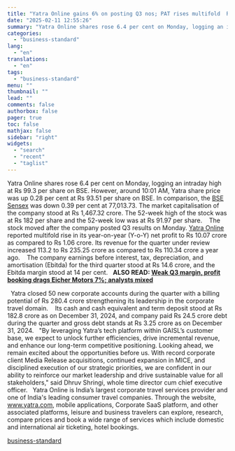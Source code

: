 ```yaml
---
title: "Yatra Online gains 6% on posting Q3 nos; PAT rises multifold  Rev up 113%"
date: "2025-02-11 12:55:26"
summary: "Yatra Online shares rose 6.4 per cent on Monday, logging an intraday high at Rs 99.3 per share on BSE. However, around 10:01 AM, Yatra share price was up 0.28 per cent at Rs 93.51 per share on BSE. In comparison, the BSE Sensex was down 0.39 per cent at..."
categories:
  - "business-standard"
lang:
  - "en"
translations:
  - "en"
tags:
  - "business-standard"
menu: ""
thumbnail: ""
lead: ""
comments: false
authorbox: false
pager: true
toc: false
mathjax: false
sidebar: "right"
widgets:
  - "search"
  - "recent"
  - "taglist"
---
```


Yatra Online shares rose 6.4 per cent on Monday, logging an intraday high at Rs 99.3 per share on BSE. However, around 10:01 AM, Yatra share price was up 0.28 per cent at Rs 93.51 per share on BSE. In comparison, the [BSE Sensex](https://www.business-standard.com/markets/sp-bse-sensex-share-price-20558.html) was down 0.39 per cent at 77,013.73. The market capitalisation of the company stood at Rs 1,467.32 crore. The 52-week high of the stock was at Rs 182 per share and the 52-week low was at Rs 91.97 per share. 
 
The stock moved after the company posted Q3 results on Monday. [Yatra Online](https://www.business-standard.com/markets/yatra-online-ltd-share-price-68113.html) reported multifold rise in its year-on-year (Y-o-Y) net profit to Rs 10.07 crore as compared to Rs 1.06 crore. Its revenue for the quarter under review increased 113.2 to Rs 235.25 crore as compared to Rs 110.34 crore a year ago. 
 
The company earnings before interest, tax, depreciation, and amortisation (Ebitda) for the third quarter stood at Rs 14.6 crore, and the Ebitda margin stood at 14 per cent.  
**ALSO READ: [Weak Q3 margin, profit booking drags Eicher Motors 7%; analysts mixed](https://www.business-standard.com/markets/news/weak-q3-margin-profit-booking-drags-eicher-motors-7-analysts-mixed-125021100484_1.html)**

 
Yatra closed 50 new corporate accounts during the quarter with a billing potential of Rs 280.4 crore strengthening its leadership in the corporate travel domain. 
 
Its cash and cash equivalent and term deposit stood at Rs 182.8 crore as on December 31, 2024, and company paid Rs 24.5 crore debt during the quarter and gross debt stands at Rs 3.25 crore as on December 31, 2024.
 
"By leveraging Yatra’s tech platform within GAISL’s customer base, we expect to unlock further efficiencies, drive incremental revenue, and enhance our long-term competitive positioning. Looking ahead, we remain excited about the opportunities before us. With record corporate client Media Release acquisitions, continued expansion in MICE, and disciplined execution of our strategic priorities, we are confident in our ability to reinforce our market leadership and drive sustainable value for all stakeholders," said Dhruv Shringi, whole time director cum chief executive officer.
 
Yatra Online is India’s largest corporate travel services provider and one of India's leading consumer travel companies. Through the website, www.yatra.com, mobile applications, Corporate SaaS platform, and other associated platforms, leisure and business travelers can explore, research, compare prices and book a wide range of services which include domestic and international air ticketing, hotel bookings.

[business-standard](https://www.business-standard.com/markets/news/yatra-online-gains-6-on-posting-q3-nos-pat-rises-multifold-rev-up-113-125021100500_1.html)
